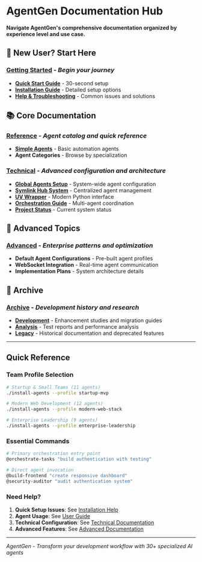 # AgentGen Documentation Hub

**Navigate AgentGen's comprehensive documentation organized by experience level and use case.**

## 🚀 New User? Start Here

### **[Getting Started](getting-started/)** - *Begin your journey*
- **[Quick Start Guide](getting-started/INSTALL_AGENTS_QUICK_START.md)** - 30-second setup
- **[Installation Guide](getting-started/INSTALL_AGENTS_USER_GUIDE.md)** - Detailed setup options
- **[Help & Troubleshooting](getting-started/INSTALL_AGENTS_HELP.md)** - Common issues and solutions

## 📚 Core Documentation

### **[Reference](reference/)** - *Agent catalog and quick reference*
- **[Simple Agents](reference/SIMPLE_AGENTS.md)** - Basic automation agents
- **Agent Categories** - Browse by specialization

### **[Technical](technical/)** - *Advanced configuration and architecture*
- **[Global Agents Setup](technical/GLOBAL_AGENTS_SETUP.md)** - System-wide agent configuration
- **[Symlink Hub System](technical/README_SYMLINK_HUB.md)** - Centralized agent management
- **[UV Wrapper](technical/README_UV.md)** - Modern Python interface
- **[Orchestration Guide](technical/ORCHESTRATION_GUIDE.md)** - Multi-agent coordination
- **[Project Status](technical/PROJECT_STATUS.md)** - Current system status

## 🔬 Advanced Topics

### **[Advanced](advanced/)** - *Enterprise patterns and optimization*
- **Default Agent Configurations** - Pre-built agent profiles
- **WebSocket Integration** - Real-time agent communication
- **Implementation Plans** - System architecture details

## 📜 Archive

### **[Archive](archive/)** - *Development history and research*
- **[Development](archive/development/)** - Enhancement studies and migration guides
- **[Analysis](archive/analysis/)** - Test reports and performance analysis  
- **[Legacy](archive/legacy/)** - Historical documentation and deprecated features

---

## Quick Reference

### Team Profile Selection
```bash
# Startup & Small Teams (11 agents)
./install-agents --profile startup-mvp

# Modern Web Development (12 agents)  
./install-agents --profile modern-web-stack

# Enterprise Leadership (9 agents)
./install-agents --profile enterprise-leadership
```

### Essential Commands
```bash
# Primary orchestration entry point
@orchestrate-tasks "build authentication with testing"

# Direct agent invocation
@build-frontend "create responsive dashboard"
@security-auditor "audit authentication system"
```

### Need Help?
1. **Quick Setup Issues**: See [Installation Help](getting-started/INSTALL_AGENTS_HELP.md)
2. **Agent Usage**: See [User Guide](getting-started/INSTALL_AGENTS_USER_GUIDE.md) 
3. **Technical Configuration**: See [Technical Documentation](technical/)
4. **Advanced Features**: See [Advanced Documentation](advanced/)

---

*AgentGen - Transform your development workflow with 30+ specialized AI agents*
